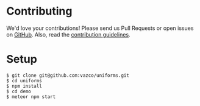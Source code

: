 # Contributing

We'd love your contributions! Please send us Pull Requests or open issues on [GitHub](https://github.com/vazco/uniforms). Also, read the [contribution guidelines](https://github.com/vazco/uniforms/blob/master/.github/CONTRIBUTING.md).

# Setup

```shell
$ git clone git@github.com:vazco/uniforms.git
$ cd uniforms
$ npm install
$ cd demo
$ meteor npm start
```
